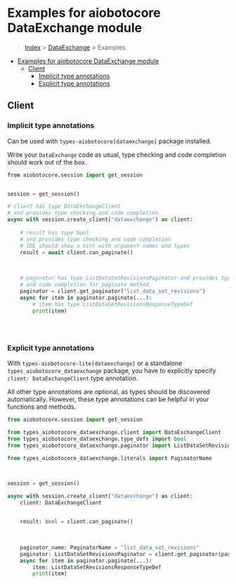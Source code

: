 <a id="examples-for-aiobotocore-dataexchange-module"></a>

# Examples for aiobotocore DataExchange module

> [Index](../README.md) > [DataExchange](./README.md) > Examples

- [Examples for aiobotocore DataExchange module](#examples-for-aiobotocore-dataexchange-module)
  - [Client](#client)
    - [Implicit type annotations](#implicit-type-annotations)
    - [Explicit type annotations](#explicit-type-annotations)

<a id="client"></a>

## Client

<a id="implicit-type-annotations"></a>

### Implicit type annotations

Can be used with `types-aiobotocore[dataexchange]` package installed.

Write your `DataExchange` code as usual, type checking and code completion
should work out of the box.

```python
from aiobotocore.session import get_session


session = get_session()

# client has type DataExchangeClient
# and provides type checking and code completion
async with session.create_client("dataexchange") as client:
    
    # result has type bool
    # and provides type checking and code completion
    # IDE should show a hint with argument names and types
    result = await client.can_paginate()
    

    
    # paginator has type ListDataSetRevisionsPaginator and provides type checking
    # and code completion for paginate method
    paginator = client.get_paginator("list_data_set_revisions")
    async for item in paginator.paginate(...):
        # item has type ListDataSetRevisionsResponseTypeDef
        print(item)
    

    
```

<a id="explicit-type-annotations"></a>

### Explicit type annotations

With `types-aiobotocore-lite[dataexchange]` or a standalone
`types_aiobotocore_dataexchange` package, you have to explicitly specify
`client: DataExchangeClient` type annotation.

All other type annotations are optional, as types should be discovered
automatically. However, these type annotations can be helpful in your functions
and methods.

```python
from aiobotocore.session import get_session

from types_aiobotocore_dataexchange.client import DataExchangeClient
from types_aiobotocore_dataexchange.type_defs import bool
from types_aiobotocore_dataexchange.paginator import ListDataSetRevisionsPaginator

from types_aiobotocore_dataexchange.literals import PaginatorName



session = get_session()

async with session.create_client("dataexchange") as client:
    client: DataExchangeClient

    
    result: bool = client.can_paginate()
    

    
    paginator_name: PaginatorName = "list_data_set_revisions"
    paginator: ListDataSetRevisionsPaginator = client.get_paginator(paginator_name)
    async for item in paginator.paginate(...):
        item: ListDataSetRevisionsResponseTypeDef
        print(item)
    

    
```

